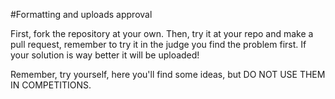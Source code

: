 #Formatting and uploads approval

First, fork the repository at your own. Then, try it at your repo  and make a pull request, remember to try it in the judge you find the problem first. If your solution is way  better it will be uploaded!

Remember, try yourself, here you'll find some ideas, but DO NOT USE THEM IN COMPETITIONS.
